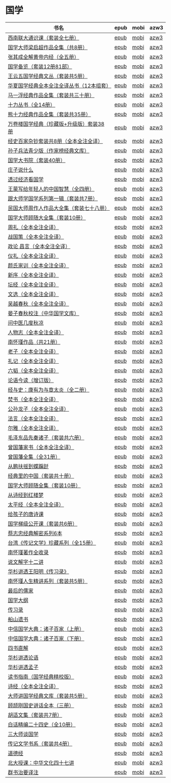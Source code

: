 # 国学

| 书名 | epub | mobi | azw3 |
| --- | --- | --- | --- |
| [西南联大通识课（套装全七册）](http://ct.dalanmei.com/f/31084289-771246728-f2862a) | [epub](http://ct.dalanmei.com/f/31084289-771246728-f2862a) | [mobi](http://ct.dalanmei.com/f/31084289-771231375-6330ad) | [azw3](http://ct.dalanmei.com/f/31084289-771236413-f32858) |
| [国学大师梁启超作品全集（共8册）](http://ct.dalanmei.com/f/31084289-771241189-be0f9c) | [epub](http://ct.dalanmei.com/f/31084289-771241189-be0f9c) | [mobi](http://ct.dalanmei.com/f/31084289-771229628-37fa40) | [azw3](http://ct.dalanmei.com/f/31084289-771233298-3744f4) |
| [张其成全解黄帝内经（全五册）](http://ct.dalanmei.com/f/31084289-771241317-e22704) | [epub](http://ct.dalanmei.com/f/31084289-771241317-e22704) | [mobi](http://ct.dalanmei.com/f/31084289-771229844-270f80) | [azw3](http://ct.dalanmei.com/f/31084289-771233396-d3acb9) |
| [国学备览（套装12册81部）](http://ct.dalanmei.com/f/31084289-771241338-651d2f) | [epub](http://ct.dalanmei.com/f/31084289-771241338-651d2f) | [mobi](http://ct.dalanmei.com/f/31084289-771229904-6c8c35) | [azw3](http://ct.dalanmei.com/f/31084289-771233460-75cbc8) |
| [王云五国学经典文丛（套装共5册）](http://ct.dalanmei.com/f/31084289-771241529-cb55e5) | [epub](http://ct.dalanmei.com/f/31084289-771241529-cb55e5) | [mobi](http://ct.dalanmei.com/f/31084289-771230203-df1ec4) | [azw3](http://ct.dalanmei.com/f/31084289-771233785-ab869d) |
| [华夏国学经典全本全注全译丛书（12本组套）](http://ct.dalanmei.com/f/31084289-771241612-10f1e6) | [epub](http://ct.dalanmei.com/f/31084289-771241612-10f1e6) | [mobi](http://ct.dalanmei.com/f/31084289-771230239-f9220f) | [azw3](http://ct.dalanmei.com/f/31084289-771233885-eeac39) |
| [马一浮经典作品全集（套装共三十册）](http://ct.dalanmei.com/f/31084289-582393371-c43602) | [epub](http://ct.dalanmei.com/f/31084289-582393371-c43602) | [mobi](http://ct.dalanmei.com/f/31084289-582385561-9c2821) | [azw3](http://ct.dalanmei.com/f/31084289-582393306-07b131) |
| [十力丛书（全14册）](http://ct.dalanmei.com/f/31084289-580892880-f0b514) | [epub](http://ct.dalanmei.com/f/31084289-580892880-f0b514) | [mobi](http://ct.dalanmei.com/f/31084289-580868576-1b5f1b) | [azw3](http://ct.dalanmei.com/f/31084289-580890840-335b13) |
| [熊十力经典作品全集（套装共35册）](http://ct.dalanmei.com/f/31084289-580180490-a61025) | [epub](http://ct.dalanmei.com/f/31084289-580180490-a61025) | [mobi](http://ct.dalanmei.com/f/31084289-580179971-21fc8d) | [azw3](http://ct.dalanmei.com/f/31084289-580180084-47d935) |
| [万卷楼国学经典（珍藏版+升级版）套装38册](http://ct.dalanmei.com/f/31084289-577938418-afaca6) | [epub](http://ct.dalanmei.com/f/31084289-577938418-afaca6) | [mobi](http://ct.dalanmei.com/f/31084289-577936513-47e9aa) | [azw3](http://ct.dalanmei.com/f/31084289-577937668-5f80f8) |
| [经史百家杂钞套装共8册（全本全注全译）](http://ct.dalanmei.com/f/31084289-570287475-abf0f2) | [epub](http://ct.dalanmei.com/f/31084289-570287475-abf0f2) | [mobi](http://ct.dalanmei.com/f/31084289-570170374-c62e5e) | [azw3](http://ct.dalanmei.com/f/31084289-570358667-25271c) |
| [孙子兵法青少版（作家榜经典文库）](http://ct.dalanmei.com/f/31084289-570291262-22edc2) | [epub](http://ct.dalanmei.com/f/31084289-570291262-22edc2) | [mobi](http://ct.dalanmei.com/f/31084289-570171184-2c8bd9) | [azw3](http://ct.dalanmei.com/f/31084289-570360144-6a67e9) |
| [国学大书院（套装40册）](http://ct.dalanmei.com/f/31084289-570355026-cc673a) | [epub](http://ct.dalanmei.com/f/31084289-570355026-cc673a) | [mobi](http://ct.dalanmei.com/f/31084289-570141306-e762e0) | [azw3](http://ct.dalanmei.com/f/31084289-571402861-8dc7e3) |
| [庄子说什么](http://ct.dalanmei.com/f/31084289-570357872-634da8) | [epub](http://ct.dalanmei.com/f/31084289-570357872-634da8) | [mobi](http://ct.dalanmei.com/f/31084289-570152981-cccc88) | [azw3](http://ct.dalanmei.com/f/31084289-571406167-ceb1c0) |
| [透过经济看国学](http://ct.dalanmei.com/f/31084289-570266387-a97357) | [epub](http://ct.dalanmei.com/f/31084289-570266387-a97357) | [mobi](http://ct.dalanmei.com/f/31084289-570121746-547c5c) | [azw3](http://ct.dalanmei.com/f/31084289-571407187-84eed0) |
| [王蒙写给年轻人的中国智慧（全四册）](None) | [epub](None) | [mobi](None) | [azw3](None) |
| [跟大师学国学系列第一辑（套装共7册）](http://ct.dalanmei.com/f/31084289-570239523-14bcce) | [epub](http://ct.dalanmei.com/f/31084289-570239523-14bcce) | [mobi](http://ct.dalanmei.com/f/31084289-569452641-8e571e) | [azw3](http://ct.dalanmei.com/f/31084289-571419576-451741) |
| [民国大师周作人作品大全集（套装七十八册）](http://ct.dalanmei.com/f/31084289-572075362-7e07f6) | [epub](http://ct.dalanmei.com/f/31084289-572075362-7e07f6) | [mobi](http://ct.dalanmei.com/f/31084289-571730573-bfcb1c) | [azw3](http://ct.dalanmei.com/f/31084289-572093265-4adbf2) |
| [国学大师顾随大全集（套装10册）](http://ct.dalanmei.com/f/31084289-572112533-1cc2d5) | [epub](http://ct.dalanmei.com/f/31084289-572112533-1cc2d5) | [mobi](http://ct.dalanmei.com/f/31084289-571723556-907c8e) | [azw3](http://ct.dalanmei.com/f/31084289-572116551-a4c261) |
| [周礼（全本全注全译）](http://ct.dalanmei.com/f/31084289-572115029-9f1369) | [epub](http://ct.dalanmei.com/f/31084289-572115029-9f1369) | [mobi](http://ct.dalanmei.com/f/31084289-571710003-396b0b) | [azw3](http://ct.dalanmei.com/f/31084289-572135797-4090dc) |
| [战国策（全本全注全译）](http://ct.dalanmei.com/f/31084289-572115112-1821dc) | [epub](http://ct.dalanmei.com/f/31084289-572115112-1821dc) | [mobi](http://ct.dalanmei.com/f/31084289-571709567-c63811) | [azw3](http://ct.dalanmei.com/f/31084289-572136248-bdb66d) |
| [政论 昌言（全本全注全译）](http://ct.dalanmei.com/f/31084289-572115141-7ab305) | [epub](http://ct.dalanmei.com/f/31084289-572115141-7ab305) | [mobi](http://ct.dalanmei.com/f/31084289-571709444-3b54cd) | [azw3](http://ct.dalanmei.com/f/31084289-572136350-d7f1e2) |
| [仪礼（全本全注全译）](http://ct.dalanmei.com/f/31084289-572115148-69893f) | [epub](http://ct.dalanmei.com/f/31084289-572115148-69893f) | [mobi](http://ct.dalanmei.com/f/31084289-571709409-5fbffc) | [azw3](http://ct.dalanmei.com/f/31084289-572136378-12cd18) |
| [颜氏家训（全本全注全译）](http://ct.dalanmei.com/f/31084289-572115237-7f0fc8) | [epub](http://ct.dalanmei.com/f/31084289-572115237-7f0fc8) | [mobi](http://ct.dalanmei.com/f/31084289-571709141-497596) | [azw3](http://ct.dalanmei.com/f/31084289-572136610-5b9c62) |
| [新序（全本全注全译）](http://ct.dalanmei.com/f/31084289-572115386-c604ea) | [epub](http://ct.dalanmei.com/f/31084289-572115386-c604ea) | [mobi](http://ct.dalanmei.com/f/31084289-571708518-91f176) | [azw3](http://ct.dalanmei.com/f/31084289-572137186-c29cf6) |
| [坛经（全本全注全译）](http://ct.dalanmei.com/f/31084289-572115470-f7d0a1) | [epub](http://ct.dalanmei.com/f/31084289-572115470-f7d0a1) | [mobi](http://ct.dalanmei.com/f/31084289-571707923-05a908) | [azw3](http://ct.dalanmei.com/f/31084289-572137706-bcbccc) |
| [文选（全本全注全译）](http://ct.dalanmei.com/f/31084289-572115493-a17ba2) | [epub](http://ct.dalanmei.com/f/31084289-572115493-a17ba2) | [mobi](http://ct.dalanmei.com/f/31084289-571707825-f99b10) | [azw3](http://ct.dalanmei.com/f/31084289-572137842-92d406) |
| [吴越春秋（全本全注全译）](http://ct.dalanmei.com/f/31084289-572115512-ab1851) | [epub](http://ct.dalanmei.com/f/31084289-572115512-ab1851) | [mobi](http://ct.dalanmei.com/f/31084289-571707759-13deb3) | [azw3](http://ct.dalanmei.com/f/31084289-572138062-219d3e) |
| [晏子春秋校注（中华国学文库）](http://ct.dalanmei.com/f/31084289-572115532-ad313e) | [epub](http://ct.dalanmei.com/f/31084289-572115532-ad313e) | [mobi](http://ct.dalanmei.com/f/31084289-571706629-ed88d3) | [azw3](http://ct.dalanmei.com/f/31084289-572138227-40b15e) |
| [问中医几度秋凉](http://ct.dalanmei.com/f/31084289-572115678-417243) | [epub](http://ct.dalanmei.com/f/31084289-572115678-417243) | [mobi](http://ct.dalanmei.com/f/31084289-571705688-756939) | [azw3](http://ct.dalanmei.com/f/31084289-572139479-292e7e) |
| [人物志（全本全注全译）](http://ct.dalanmei.com/f/31084289-572115694-09d25c) | [epub](http://ct.dalanmei.com/f/31084289-572115694-09d25c) | [mobi](http://ct.dalanmei.com/f/31084289-571705638-1b6b90) | [azw3](http://ct.dalanmei.com/f/31084289-572139595-30e037) |
| [南怀瑾作品（共21册）](http://ct.dalanmei.com/f/31084289-572116000-691d21) | [epub](http://ct.dalanmei.com/f/31084289-572116000-691d21) | [mobi](http://ct.dalanmei.com/f/31084289-571683157-0a62c5) | [azw3](http://ct.dalanmei.com/f/31084289-572154214-06d76d) |
| [老子（全本全注全译）](http://ct.dalanmei.com/f/31084289-572116003-99b361) | [epub](http://ct.dalanmei.com/f/31084289-572116003-99b361) | [mobi](http://ct.dalanmei.com/f/31084289-571682920-103d82) | [azw3](http://ct.dalanmei.com/f/31084289-572154217-1b5192) |
| [礼记（全本全注全译）](http://ct.dalanmei.com/f/31084289-572116038-694a25) | [epub](http://ct.dalanmei.com/f/31084289-572116038-694a25) | [mobi](http://ct.dalanmei.com/f/31084289-571681102-459923) | [azw3](http://ct.dalanmei.com/f/31084289-572155459-913d88) |
| [六韬（全本全注全译）](http://ct.dalanmei.com/f/31084289-572116083-23f6a4) | [epub](http://ct.dalanmei.com/f/31084289-572116083-23f6a4) | [mobi](http://ct.dalanmei.com/f/31084289-571679477-17eef6) | [azw3](http://ct.dalanmei.com/f/31084289-572156397-2e81d7) |
| [论语今读（增订版）](http://ct.dalanmei.com/f/31084289-572117343-ec4c18) | [epub](http://ct.dalanmei.com/f/31084289-572117343-ec4c18) | [mobi](http://ct.dalanmei.com/f/31084289-571654160-08da55) | [azw3](http://ct.dalanmei.com/f/31084289-572179734-6b4281) |
| [经与史：康有为与章太炎（全二册）](http://ct.dalanmei.com/f/31084289-572117455-58926e) | [epub](http://ct.dalanmei.com/f/31084289-572117455-58926e) | [mobi](http://ct.dalanmei.com/f/31084289-571652995-a157b4) | [azw3](http://ct.dalanmei.com/f/31084289-572179888-4f6170) |
| [焚书（全本全注全译）](http://ct.dalanmei.com/f/31084289-572126973-2f65d4) | [epub](http://ct.dalanmei.com/f/31084289-572126973-2f65d4) | [mobi](http://ct.dalanmei.com/f/31084289-571631816-1422e3) | [azw3](http://ct.dalanmei.com/f/31084289-572186967-fadb40) |
| [公孙龙子（全本全注全译）](http://ct.dalanmei.com/f/31084289-572128252-d44e45) | [epub](http://ct.dalanmei.com/f/31084289-572128252-d44e45) | [mobi](http://ct.dalanmei.com/f/31084289-571627978-e275bb) | [azw3](http://ct.dalanmei.com/f/31084289-572188278-d7a184) |
| [法言（全本全注全译）](http://ct.dalanmei.com/f/31084289-572129957-374dea) | [epub](http://ct.dalanmei.com/f/31084289-572129957-374dea) | [mobi](http://ct.dalanmei.com/f/31084289-571625669-da0fa0) | [azw3](http://ct.dalanmei.com/f/31084289-572189885-928f7a) |
| [尔雅（全本全注全译）](http://ct.dalanmei.com/f/31084289-571792510-fe9ae5) | [epub](http://ct.dalanmei.com/f/31084289-571792510-fe9ae5) | [mobi](http://ct.dalanmei.com/f/31084289-571621801-cb8fdd) | [azw3](http://ct.dalanmei.com/f/31084289-572193296-8dc2ee) |
| [毛泽东品先秦诸子（套装共六册）](http://ct.dalanmei.com/f/31084289-571802228-d6d71a) | [epub](http://ct.dalanmei.com/f/31084289-571802228-d6d71a) | [mobi](http://ct.dalanmei.com/f/31084289-571532376-f1f169) | [azw3](http://ct.dalanmei.com/f/31084289-572195113-0fd6e8) |
| [曾国藩家书（全本全注全译）](http://ct.dalanmei.com/f/31084289-571802360-9643a1) | [epub](http://ct.dalanmei.com/f/31084289-571802360-9643a1) | [mobi](http://ct.dalanmei.com/f/31084289-571532888-b018b2) | [azw3](http://ct.dalanmei.com/f/31084289-572195132-fb5203) |
| [曾国藩全集（全31册）](http://ct.dalanmei.com/f/31084289-571803210-6fdddb) | [epub](http://ct.dalanmei.com/f/31084289-571803210-6fdddb) | [mobi](http://ct.dalanmei.com/f/31084289-571533306-e56c25) | [azw3](http://ct.dalanmei.com/f/31084289-572195325-f1064e) |
| [从鹏扶摇到蝶蹁跹](http://ct.dalanmei.com/f/31084289-571805758-510814) | [epub](http://ct.dalanmei.com/f/31084289-571805758-510814) | [mobi](http://ct.dalanmei.com/f/31084289-571537354-cf2036) | [azw3](http://ct.dalanmei.com/f/31084289-572195783-dcf59f) |
| [经典里的中国（套装共十册）](http://ct.dalanmei.com/f/31084289-571807257-b5d259) | [epub](http://ct.dalanmei.com/f/31084289-571807257-b5d259) | [mobi](http://ct.dalanmei.com/f/31084289-571539362-54f157) | [azw3](http://ct.dalanmei.com/f/31084289-572196061-68d38e) |
| [国学大师顾随全集（套装10册）](http://ct.dalanmei.com/f/31084289-571814473-1e8160) | [epub](http://ct.dalanmei.com/f/31084289-571814473-1e8160) | [mobi](http://ct.dalanmei.com/f/31084289-571543832-2d6b16) | [azw3](http://ct.dalanmei.com/f/31084289-572196704-c786dc) |
| [从诗经到红楼梦](http://ct.dalanmei.com/f/31084289-571815283-f5264a) | [epub](http://ct.dalanmei.com/f/31084289-571815283-f5264a) | [mobi](http://ct.dalanmei.com/f/31084289-571545258-4aecce) | [azw3](http://ct.dalanmei.com/f/31084289-572197768-cf8d82) |
| [太平经（全本全注全译）](http://ct.dalanmei.com/f/31084289-571815958-7f8307) | [epub](http://ct.dalanmei.com/f/31084289-571815958-7f8307) | [mobi](http://ct.dalanmei.com/f/31084289-571546916-354fd0) | [azw3](http://ct.dalanmei.com/f/31084289-572197956-4cf048) |
| [给孩子的唐诗课](http://ct.dalanmei.com/f/31084289-571816287-0d3ecc) | [epub](http://ct.dalanmei.com/f/31084289-571816287-0d3ecc) | [mobi](http://ct.dalanmei.com/f/31084289-571547699-4e756b) | [azw3](http://ct.dalanmei.com/f/31084289-572198324-11f495) |
| [国学梯级公开课（套装共6册）](http://ct.dalanmei.com/f/31084289-571910159-57c8fb) | [epub](http://ct.dalanmei.com/f/31084289-571910159-57c8fb) | [mobi](http://ct.dalanmei.com/f/31084289-571555830-d76393) | [azw3](http://ct.dalanmei.com/f/31084289-572203224-71e9e2) |
| [蔡志忠经典解密系列6本](http://ct.dalanmei.com/f/31084289-571917761-8c6630) | [epub](http://ct.dalanmei.com/f/31084289-571917761-8c6630) | [mobi](http://ct.dalanmei.com/f/31084289-571558368-8b62a6) | [azw3](http://ct.dalanmei.com/f/31084289-572203965-87428b) |
| [台湾《传记文学》珍藏系列（全15册）](http://ct.dalanmei.com/f/31084289-571922192-52134f) | [epub](http://ct.dalanmei.com/f/31084289-571922192-52134f) | [mobi](http://ct.dalanmei.com/f/31084289-571559392-dde219) | [azw3](http://ct.dalanmei.com/f/31084289-572211708-28dfe3) |
| [南怀瑾著作全收录](http://ct.dalanmei.com/f/31084289-571985762-16b77f) | [epub](http://ct.dalanmei.com/f/31084289-571985762-16b77f) | [mobi](http://ct.dalanmei.com/f/31084289-571560305-5b977c) | [azw3](http://ct.dalanmei.com/f/31084289-572211973-b0e1e4) |
| [说文解字十二讲](http://ct.dalanmei.com/f/31084289-571779148-b8a877) | [epub](http://ct.dalanmei.com/f/31084289-571779148-b8a877) | [mobi](http://ct.dalanmei.com/f/31084289-571522572-b92fbf) | [azw3](http://ct.dalanmei.com/f/31084289-571974977-0f37f7) |
| [华杉讲透王阳明《传习录》](http://ct.dalanmei.com/f/31084289-571779740-0ee311) | [epub](http://ct.dalanmei.com/f/31084289-571779740-0ee311) | [mobi](http://ct.dalanmei.com/f/31084289-571523784-5e51c6) | [azw3](http://ct.dalanmei.com/f/31084289-571975869-28223f) |
| [南怀瑾人生精讲系列（套装共5册）](http://ct.dalanmei.com/f/31084289-572120911-7c569c) | [epub](http://ct.dalanmei.com/f/31084289-572120911-7c569c) | [mobi](http://ct.dalanmei.com/f/31084289-571596725-d03efc) | [azw3](http://ct.dalanmei.com/f/31084289-571977286-71f47d) |
| [最后的儒家](http://ct.dalanmei.com/f/31084289-571814634-8aaa43) | [epub](http://ct.dalanmei.com/f/31084289-571814634-8aaa43) | [mobi](http://ct.dalanmei.com/f/31084289-571544014-38878a) | [azw3](http://ct.dalanmei.com/f/31084289-572015834-e56ebb) |
| [国学大纲](http://ct.dalanmei.com/f/31084289-571841356-077a15) | [epub](http://ct.dalanmei.com/f/31084289-571841356-077a15) | [mobi](http://ct.dalanmei.com/f/31084289-571550137-4add8e) | [azw3](http://ct.dalanmei.com/f/31084289-572066374-24f580) |
| [传习录](http://ct.dalanmei.com/f/31084289-571909948-4e7632) | [epub](http://ct.dalanmei.com/f/31084289-571909948-4e7632) | [mobi](http://ct.dalanmei.com/f/31084289-571555819-51d638) | [azw3](http://ct.dalanmei.com/f/31084289-572072662-287388) |
| [船山遗书](http://ct.dalanmei.com/f/31084289-571911620-36cabd) | [epub](http://ct.dalanmei.com/f/31084289-571911620-36cabd) | [mobi](http://ct.dalanmei.com/f/31084289-571555990-30ded3) | [azw3](http://ct.dalanmei.com/f/31084289-572072954-336ca0) |
| [中信国学大典：诸子百家（上册）](http://ct.dalanmei.com/f/31084289-571992352-e32b75) | [epub](http://ct.dalanmei.com/f/31084289-571992352-e32b75) | [mobi](http://ct.dalanmei.com/f/31084289-571562396-4f2f11) | [azw3](http://ct.dalanmei.com/f/31084289-571841052-94b2fd) |
| [中信国学大典：诸子百家（下册）](http://ct.dalanmei.com/f/31084289-571992419-086963) | [epub](http://ct.dalanmei.com/f/31084289-571992419-086963) | [mobi](http://ct.dalanmei.com/f/31084289-571562415-cd91e2) | [azw3](http://ct.dalanmei.com/f/31084289-571841064-763211) |
| [四书直解](http://ct.dalanmei.com/f/31084289-571736149-35a37c) | [epub](http://ct.dalanmei.com/f/31084289-571736149-35a37c) | [mobi](http://ct.dalanmei.com/f/31084289-571583238-a7e696) | [azw3](http://ct.dalanmei.com/f/31084289-571855937-d5cb66) |
| [华杉讲透论语](http://ct.dalanmei.com/f/31084289-571736353-a89fdc) | [epub](http://ct.dalanmei.com/f/31084289-571736353-a89fdc) | [mobi](http://ct.dalanmei.com/f/31084289-571582744-fdacb5) | [azw3](http://ct.dalanmei.com/f/31084289-571856507-33edac) |
| [华杉讲透孟子](http://ct.dalanmei.com/f/31084289-571736361-0f63dc) | [epub](http://ct.dalanmei.com/f/31084289-571736361-0f63dc) | [mobi](http://ct.dalanmei.com/f/31084289-571582739-c85373) | [azw3](http://ct.dalanmei.com/f/31084289-571856518-8e053f) |
| [读书指南（国学经典精校版）](http://ct.dalanmei.com/f/31084289-571775337-fea8d0) | [epub](http://ct.dalanmei.com/f/31084289-571775337-fea8d0) | [mobi](http://ct.dalanmei.com/f/31084289-571501194-35e334) | [azw3](http://ct.dalanmei.com/f/31084289-571875317-40998d) |
| [诗经（全本全注全译）](http://ct.dalanmei.com/f/31084289-571781127-76a751) | [epub](http://ct.dalanmei.com/f/31084289-571781127-76a751) | [mobi](http://ct.dalanmei.com/f/31084289-571526306-fec871) | [azw3](http://ct.dalanmei.com/f/31084289-571880987-39bddc) |
| [大师讲国学经典文库（套装共5册）](http://ct.dalanmei.com/f/31084289-571781392-82ca32) | [epub](http://ct.dalanmei.com/f/31084289-571781392-82ca32) | [mobi](http://ct.dalanmei.com/f/31084289-571421947-dc08b5) | [azw3](http://ct.dalanmei.com/f/31084289-571881857-a516c0) |
| [顾颉刚国史讲话全本（三册）](http://ct.dalanmei.com/f/31084289-571782495-60cec5) | [epub](http://ct.dalanmei.com/f/31084289-571782495-60cec5) | [mobi](http://ct.dalanmei.com/f/31084289-571423742-8ced1d) | [azw3](http://ct.dalanmei.com/f/31084289-571883592-ea0814) |
| [胡适文集（套装共7册）](http://ct.dalanmei.com/f/31084289-571782730-28bf0d) | [epub](http://ct.dalanmei.com/f/31084289-571782730-28bf0d) | [mobi](http://ct.dalanmei.com/f/31084289-571424208-b5312e) | [azw3](http://ct.dalanmei.com/f/31084289-571883836-5a076c) |
| [白话精编二十四史（全10册）](http://ct.dalanmei.com/f/31084289-571783171-2b9405) | [epub](http://ct.dalanmei.com/f/31084289-571783171-2b9405) | [mobi](http://ct.dalanmei.com/f/31084289-571425095-8f1b37) | [azw3](http://ct.dalanmei.com/f/31084289-571884187-23fa88) |
| [三大师谈国学](None) | [epub](None) | [mobi](None) | [azw3](None) |
| [传记文学书系（套装共4册）](None) | [epub](None) | [mobi](None) | [azw3](None) |
| [道德经](None) | [epub](None) | [mobi](None) | [azw3](None) |
| [北大授课：中华文化四十七讲](http://ct.dalanmei.com/f/31084289-595860435-230377) | [epub](http://ct.dalanmei.com/f/31084289-595860435-230377) | [mobi](http://ct.dalanmei.com/f/31084289-595858360-093dab) | [azw3](http://ct.dalanmei.com/f/31084289-595860097-a6b80d) |
| [群书治要译注](http://ct.dalanmei.com/f/31084289-571788048-155213) | [epub](http://ct.dalanmei.com/f/31084289-571788048-155213) | [mobi](http://ct.dalanmei.com/f/31084289-571455769-c6de55) | [azw3](http://ct.dalanmei.com/f/31084289-571889403-23fc02) |
